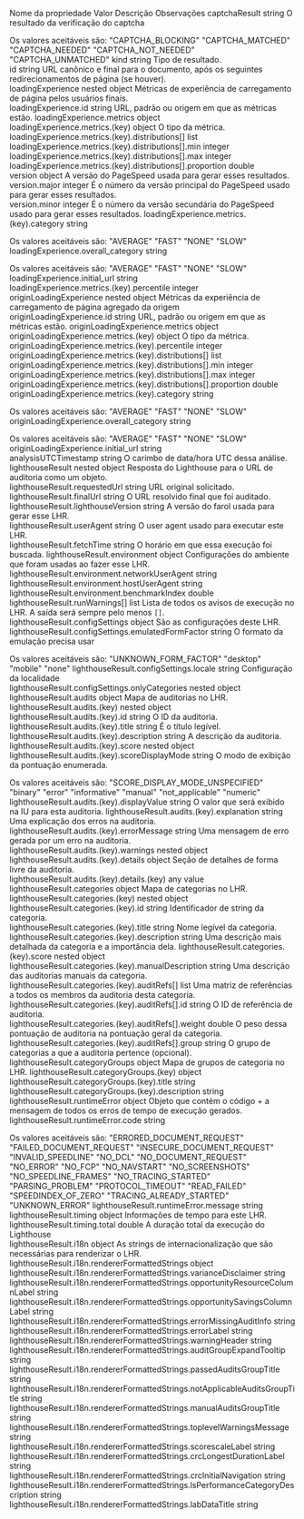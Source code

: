 Nome da propriedade	Valor	Descrição	Observações
captchaResult	string	O resultado da verificação do captcha

Os valores aceitáveis são:
"CAPTCHA_BLOCKING"
"CAPTCHA_MATCHED"
"CAPTCHA_NEEDED"
"CAPTCHA_NOT_NEEDED"
"CAPTCHA_UNMATCHED"
kind	string	Tipo de resultado.	
id	string	URL canônico e final para o documento, após os seguintes redirecionamentos de página (se houver).	
loadingExperience	nested object	Métricas de experiência de carregamento de página pelos usuários finais.	
loadingExperience.id	string	URL, padrão ou origem em que as métricas estão.	
loadingExperience.metrics	object		
loadingExperience.metrics.(key)	object	O tipo da métrica.	
loadingExperience.metrics.(key).distributions[]	list		
loadingExperience.metrics.(key).distributions[].min	integer		
loadingExperience.metrics.(key).distributions[].max	integer		
loadingExperience.metrics.(key).distributions[].proportion	double		
version	object	A versão do PageSpeed usada para gerar esses resultados.	
version.major	integer	É o número da versão principal do PageSpeed usado para gerar esses resultados.	
version.minor	integer	É o número da versão secundária do PageSpeed usado para gerar esses resultados.	
loadingExperience.metrics.(key).category	string	

Os valores aceitáveis são:
"AVERAGE"
"FAST"
"NONE"
"SLOW"
loadingExperience.overall_category	string	

Os valores aceitáveis são:
"AVERAGE"
"FAST"
"NONE"
"SLOW"
loadingExperience.initial_url	string		
loadingExperience.metrics.(key).percentile	integer		
originLoadingExperience	nested object	Métricas da experiência de carregamento de página agregado da origem	
originLoadingExperience.id	string	URL, padrão ou origem em que as métricas estão.	
originLoadingExperience.metrics	object		
originLoadingExperience.metrics.(key)	object	O tipo da métrica.	
originLoadingExperience.metrics.(key).percentile	integer		
originLoadingExperience.metrics.(key).distributions[]	list		
originLoadingExperience.metrics.(key).distributions[].min	integer		
originLoadingExperience.metrics.(key).distributions[].max	integer		
originLoadingExperience.metrics.(key).distributions[].proportion	double		
originLoadingExperience.metrics.(key).category	string	

Os valores aceitáveis são:
"AVERAGE"
"FAST"
"NONE"
"SLOW"
originLoadingExperience.overall_category	string	

Os valores aceitáveis são:
"AVERAGE"
"FAST"
"NONE"
"SLOW"
originLoadingExperience.initial_url	string		
analysisUTCTimestamp	string	O carimbo de data/hora UTC dessa análise.	
lighthouseResult	nested object	Resposta do Lighthouse para o URL de auditoria como um objeto.	
lighthouseResult.requestedUrl	string	URL original solicitado.	
lighthouseResult.finalUrl	string	O URL resolvido final que foi auditado.	
lighthouseResult.lighthouseVersion	string	A versão do farol usada para gerar esse LHR.	
lighthouseResult.userAgent	string	O user agent usado para executar este LHR.	
lighthouseResult.fetchTime	string	O horário em que essa execução foi buscada.	
lighthouseResult.environment	object	Configurações do ambiente que foram usadas ao fazer esse LHR.	
lighthouseResult.environment.networkUserAgent	string		
lighthouseResult.environment.hostUserAgent	string		
lighthouseResult.environment.benchmarkIndex	double		
lighthouseResult.runWarnings[]	list	Lista de todos os avisos de execução no LHR. A saída será sempre pelo menos `[]`.	
lighthouseResult.configSettings	object	São as configurações deste LHR.	
lighthouseResult.configSettings.emulatedFormFactor	string	O formato da emulação precisa usar

Os valores aceitáveis são:
"UNKNOWN_FORM_FACTOR"
"desktop"
"mobile"
"none"
lighthouseResult.configSettings.locale	string	Configuração da localidade	
lighthouseResult.configSettings.onlyCategories	nested object		
lighthouseResult.audits	object	Mapa de auditorias no LHR.	
lighthouseResult.audits.(key)	nested object		
lighthouseResult.audits.(key).id	string	O ID da auditoria.	
lighthouseResult.audits.(key).title	string	É o título legível.	
lighthouseResult.audits.(key).description	string	A descrição da auditoria.	
lighthouseResult.audits.(key).score	nested object		
lighthouseResult.audits.(key).scoreDisplayMode	string	O modo de exibição da pontuação enumerada.

Os valores aceitáveis são:
"SCORE_DISPLAY_MODE_UNSPECIFIED"
"binary"
"error"
"informative"
"manual"
"not_applicable"
"numeric"
lighthouseResult.audits.(key).displayValue	string	O valor que será exibido na IU para esta auditoria.	
lighthouseResult.audits.(key).explanation	string	Uma explicação dos erros na auditoria.	
lighthouseResult.audits.(key).errorMessage	string	Uma mensagem de erro gerada por um erro na auditoria.	
lighthouseResult.audits.(key).warnings	nested object		
lighthouseResult.audits.(key).details	object	Seção de detalhes de forma livre da auditoria.	
lighthouseResult.audits.(key).details.(key)	any value		
lighthouseResult.categories	object	Mapa de categorias no LHR.	
lighthouseResult.categories.(key)	nested object		
lighthouseResult.categories.(key).id	string	Identificador de string da categoria.	
lighthouseResult.categories.(key).title	string	Nome legível da categoria.	
lighthouseResult.categories.(key).description	string	Uma descrição mais detalhada da categoria e a importância dela.	
lighthouseResult.categories.(key).score	nested object		
lighthouseResult.categories.(key).manualDescription	string	Uma descrição das auditorias manuais da categoria.	
lighthouseResult.categories.(key).auditRefs[]	list	Uma matriz de referências a todos os membros da auditoria desta categoria.	
lighthouseResult.categories.(key).auditRefs[].id	string	O ID de referência de auditoria.	
lighthouseResult.categories.(key).auditRefs[].weight	double	O peso dessa pontuação de auditoria na pontuação geral da categoria.	
lighthouseResult.categories.(key).auditRefs[].group	string	O grupo de categorias a que a auditoria pertence (opcional).	
lighthouseResult.categoryGroups	object	Mapa de grupos de categoria no LHR.	
lighthouseResult.categoryGroups.(key)	object		
lighthouseResult.categoryGroups.(key).title	string		
lighthouseResult.categoryGroups.(key).description	string		
lighthouseResult.runtimeError	object	Objeto que contém o código + a mensagem de todos os erros de tempo de execução gerados.	
lighthouseResult.runtimeError.code	string	

Os valores aceitáveis são:
"ERRORED_DOCUMENT_REQUEST"
"FAILED_DOCUMENT_REQUEST"
"INSECURE_DOCUMENT_REQUEST"
"INVALID_SPEEDLINE"
"NO_DCL"
"NO_DOCUMENT_REQUEST"
"NO_ERROR"
"NO_FCP"
"NO_NAVSTART"
"NO_SCREENSHOTS"
"NO_SPEEDLINE_FRAMES"
"NO_TRACING_STARTED"
"PARSING_PROBLEM"
"PROTOCOL_TIMEOUT"
"READ_FAILED"
"SPEEDINDEX_OF_ZERO"
"TRACING_ALREADY_STARTED"
"UNKNOWN_ERROR"
lighthouseResult.runtimeError.message	string		
lighthouseResult.timing	object	Informações de tempo para este LHR.	
lighthouseResult.timing.total	double	A duração total da execução do Lighthouse	
lighthouseResult.i18n	object	As strings de internacionalização que são necessárias para renderizar o LHR.	
lighthouseResult.i18n.rendererFormattedStrings	object		
lighthouseResult.i18n.rendererFormattedStrings.varianceDisclaimer	string		
lighthouseResult.i18n.rendererFormattedStrings.opportunityResourceColumnLabel	string		
lighthouseResult.i18n.rendererFormattedStrings.opportunitySavingsColumnLabel	string		
lighthouseResult.i18n.rendererFormattedStrings.errorMissingAuditInfo	string		
lighthouseResult.i18n.rendererFormattedStrings.errorLabel	string		
lighthouseResult.i18n.rendererFormattedStrings.warningHeader	string		
lighthouseResult.i18n.rendererFormattedStrings.auditGroupExpandTooltip	string		
lighthouseResult.i18n.rendererFormattedStrings.passedAuditsGroupTitle	string		
lighthouseResult.i18n.rendererFormattedStrings.notApplicableAuditsGroupTitle	string		
lighthouseResult.i18n.rendererFormattedStrings.manualAuditsGroupTitle	string		
lighthouseResult.i18n.rendererFormattedStrings.toplevelWarningsMessage	string		
lighthouseResult.i18n.rendererFormattedStrings.scorescaleLabel	string		
lighthouseResult.i18n.rendererFormattedStrings.crcLongestDurationLabel	string		
lighthouseResult.i18n.rendererFormattedStrings.crcInitialNavigation	string		
lighthouseResult.i18n.rendererFormattedStrings.lsPerformanceCategoryDescription	string		
lighthouseResult.i18n.rendererFormattedStrings.labDataTitle	string	
